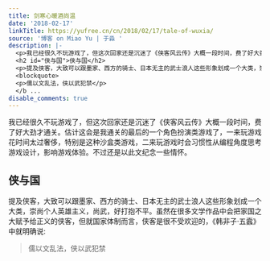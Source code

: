```yaml
---
title: 剑寒心暖酒尚温
date: '2018-02-17'
linkTitle: https://yufree.cn/cn/2018/02/17/tale-of-wuxia/
source: '博客 on Miao Yu | 于淼 '
description: |-
  <p>我已经很久不玩游戏了，但这次回家还是沉迷了《侠客风云传》大概一段时间，费了好大劲才通关。估计这会是我通关的最后的一个角色扮演类游戏了，一来玩游戏花时间太过奢侈，特别是这种沙盒类游戏，二来玩游戏时会习惯性从编程角度思考游戏设计，影响游戏体验。不过还是以此文纪念一些情怀。</p>
  <h2 id="侠与国">侠与国</h2>
  <p>提及侠客，大致可以跟墨家、西方的骑士、日本无主的武士浪人这些形象划成一个大类，崇尚个人英雄主义，尚武，好打抱不平。虽然在很多文学作品中会把家国之大赋予给正义的侠客，但就国家体制而言，侠客是很不受欢迎的，《韩非子·五蠧》中就明确说:</p>
  <blockquote>
  <p>儒以文乱法，侠以武犯禁</p>
  </b ...
disable_comments: true
---
```

<p>我已经很久不玩游戏了，但这次回家还是沉迷了《侠客风云传》大概一段时间，费了好大劲才通关。估计这会是我通关的最后的一个角色扮演类游戏了，一来玩游戏花时间太过奢侈，特别是这种沙盒类游戏，二来玩游戏时会习惯性从编程角度思考游戏设计，影响游戏体验。不过还是以此文纪念一些情怀。</p>
<h2 id="侠与国">侠与国</h2>
<p>提及侠客，大致可以跟墨家、西方的骑士、日本无主的武士浪人这些形象划成一个大类，崇尚个人英雄主义，尚武，好打抱不平。虽然在很多文学作品中会把家国之大赋予给正义的侠客，但就国家体制而言，侠客是很不受欢迎的，《韩非子·五蠧》中就明确说:</p>
<blockquote>
<p>儒以文乱法，侠以武犯禁</p>
</b ...